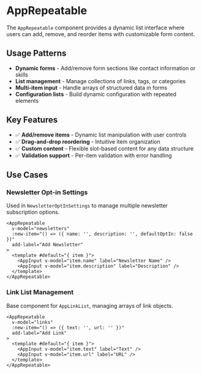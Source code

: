 # AppRepeatable

The `AppRepeatable` component provides a dynamic list interface where users can add, remove, and reorder items with customizable form content.

## Usage Patterns

- **Dynamic forms** - Add/remove form sections like contact information or skills
- **List management** - Manage collections of links, tags, or categories
- **Multi-item input** - Handle arrays of structured data in forms
- **Configuration lists** - Build dynamic configuration with repeated elements

## Key Features

- ✅ **Add/remove items** - Dynamic list manipulation with user controls
- ✅ **Drag-and-drop reordering** - Intuitive item organization
- ✅ **Custom content** - Flexible slot-based content for any data structure
- ✅ **Validation support** - Per-item validation with error handling

## Use Cases

### Newsletter Opt-in Settings

Used in `NewsletterOptInSettings` to manage multiple newsletter subscription options.

```vue
<AppRepeatable
  v-model="newsletters"
  :new-item="() => ({ name: '', description: '', defaultOptIn: false })"
  add-label="Add Newsletter"
>
  <template #default="{ item }">
    <AppInput v-model="item.name" label="Newsletter Name" />
    <AppInput v-model="item.description" label="Description" />
  </template>
</AppRepeatable>
```

### Link List Management

Base component for `AppLinkList`, managing arrays of link objects.

```vue
<AppRepeatable
  v-model="links"
  :new-item="() => ({ text: '', url: '' })"
  add-label="Add Link"
>
  <template #default="{ item }">
    <AppInput v-model="item.text" label="Text" />
    <AppInput v-model="item.url" label="URL" />
  </template>
</AppRepeatable>
```
